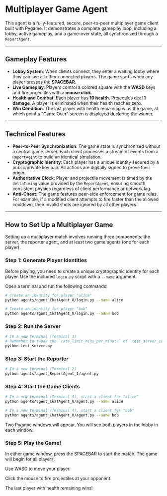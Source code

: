 # Multiplayer Game Agent

This agent is a fully-featured, secure, peer-to-peer multiplayer game client built with Pygame. It demonstrates a complete gameplay loop, including a lobby, active gameplay, and a game-over state, all synchronized through a `ReportAgent`.

---

## Gameplay Features

* **Lobby System**: When clients connect, they enter a waiting lobby where they can see all other connected players. The game starts when any player presses the **SPACEBAR**.
* **Live Gameplay**: Players control a colored square with the **WASD** keys and fire projectiles with a **mouse click**.
* **Health and Combat**: Each player has **10 health**. Projectiles deal **1 damage**. A player is eliminated when their health reaches zero.
* **Win Condition**: The last player with health remaining wins the game, at which point a "Game Over" screen is displayed declaring the winner.

---

## Technical Features

* **Peer-to-Peer Synchronization**: The game state is synchronized without a central game server. Each client processes a stream of events from a `ReportAgent` to build an identical simulation.
* **Cryptographic Identity**: Each player has a unique identity secured by a public/private key pair. All actions are digitally signed to prove their origin.
* **Authoritative Clock**: Player and projectile movement is timed by the `deltaTiming` value provided by the `ReportAgent`, ensuring smooth, consistent physics regardless of client performance or network lag.
* **Anti-Cheat**: The game features peer-side enforcement for game rules. For example, if a modified client attempts to fire faster than the allowed cooldown, their invalid shots are ignored by all other players.

---

## How to Set Up a Multiplayer Game

Setting up a multiplayer match involves running three components: the server, the reporter agent, and at least two game agents (one for each player).

### Step 1: Generate Player Identities

Before playing, you need to create a unique cryptographic identity for each player. Use the included `login.py` script with a `--name` argument.

Open a terminal and run the following commands:

```bash
# Create an identity for player "alice"
python agents/agent_ChatAgent_0/login.py --name alice

# Create an identity for player "bob"
python agents/agent_ChatAgent_0/login.py --name bob
```

### Step 2: Run the Server

```bash
# In a new terminal (Terminal 1)
# Remember to tweak the `rate_limit_msgs_per_minute` of `test_server_config.json` to 36000
python test_server.py
```

### Step 3: Start the Reporter

```bash
# In a new terminal (Terminal 2)
python agents/agent_ReportAgent_1/agent.py
```

### Step 4: Start the Game Clients

```bash
# In a new terminal (Terminal 3), start a client for "alice"
python agents/agent_ChatAgent_0/agent.py --name alice

# In a new terminal (Terminal 4), start a client for "bob"
python agents/agent_ChatAgent_0/agent.py --name bob
```

Two Pygame windows will appear. You will see both players in the lobby in each window.

### Step 5: Play the Game!

In either game window, press the SPACEBAR to start the match. The game will begin for all players.

Use WASD to move your player.

Click the mouse to fire projectiles at your opponent.

The last player with health remaining wins!
